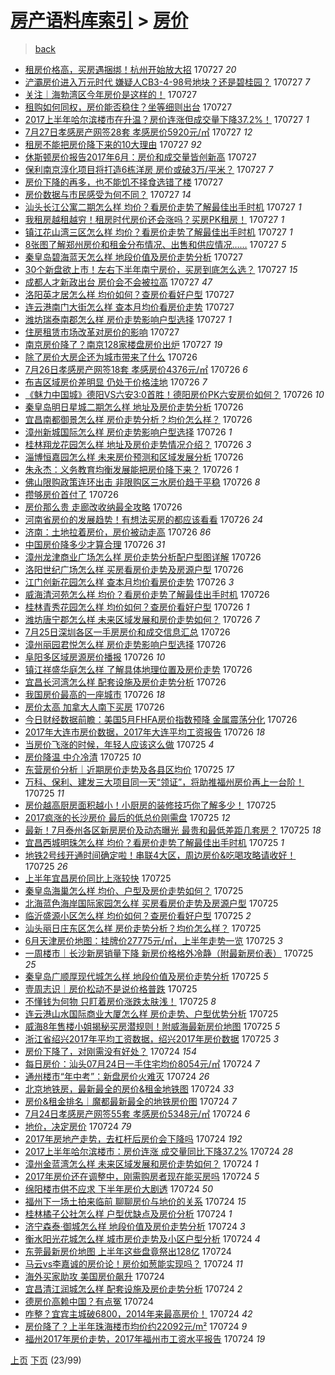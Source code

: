 [房产语料库索引](../../README.md)  > [房价](房价.md)
====
> [back](../README.md)

- [租房价格高，买房遇捆绑！杭州开始放大招](http://jkwz.applinzi.com/ittc/6995065749948072976.html#%E7%A7%9F%E6%88%BF%E4%BB%B7%E6%A0%BC%E9%AB%98%EF%BC%8C%E4%B9%B0%E6%88%BF%E9%81%87%E6%8D%86%E7%BB%91%EF%BC%81%E6%9D%AD%E5%B7%9E%E5%BC%80%E5%A7%8B%E6%94%BE%E5%A4%A7%E6%8B%9B) 170727 *20* 
- [浐灞房价进入万元时代 嫌疑人CB3-4-98号地块？还是碧桂园？](http://jkwz.applinzi.com/ittc/6995063152000369680.html#%E6%B5%90%E7%81%9E%E6%88%BF%E4%BB%B7%E8%BF%9B%E5%85%A5%E4%B8%87%E5%85%83%E6%97%B6%E4%BB%A3+%E5%AB%8C%E7%96%91%E4%BA%BACB3-4-98%E5%8F%B7%E5%9C%B0%E5%9D%97%EF%BC%9F%E8%BF%98%E6%98%AF%E7%A2%A7%E6%A1%82%E5%9B%AD%EF%BC%9F) 170727 *7* 
- [关注｜海勃湾区今年房价是这样的！](http://jkwz.applinzi.com/ittc/6995054507695014928.html#%E5%85%B3%E6%B3%A8%EF%BD%9C%E6%B5%B7%E5%8B%83%E6%B9%BE%E5%8C%BA%E4%BB%8A%E5%B9%B4%E6%88%BF%E4%BB%B7%E6%98%AF%E8%BF%99%E6%A0%B7%E7%9A%84%EF%BC%81) 170727  
- [租购如何同权，房价能否稳住？坐等细则出台](http://jkwz.applinzi.com/ittc/6995051144911782928.html#%E7%A7%9F%E8%B4%AD%E5%A6%82%E4%BD%95%E5%90%8C%E6%9D%83%EF%BC%8C%E6%88%BF%E4%BB%B7%E8%83%BD%E5%90%A6%E7%A8%B3%E4%BD%8F%EF%BC%9F%E5%9D%90%E7%AD%89%E7%BB%86%E5%88%99%E5%87%BA%E5%8F%B0) 170727  
- [2017上半年哈尔滨楼市在升温？房价连涨但成交量下降37.2%！](http://jkwz.applinzi.com/ittc/6995041656787977232.html#2017%E4%B8%8A%E5%8D%8A%E5%B9%B4%E5%93%88%E5%B0%94%E6%BB%A8%E6%A5%BC%E5%B8%82%E5%9C%A8%E5%8D%87%E6%B8%A9%EF%BC%9F%E6%88%BF%E4%BB%B7%E8%BF%9E%E6%B6%A8%E4%BD%86%E6%88%90%E4%BA%A4%E9%87%8F%E4%B8%8B%E9%99%8D37.2%25%EF%BC%81) 170727 *1* 
- [7月27日孝感房产网签28套 孝感房价5920元/㎡](http://jkwz.applinzi.com/ittc/6995039326453629968.html#7%E6%9C%8827%E6%97%A5%E5%AD%9D%E6%84%9F%E6%88%BF%E4%BA%A7%E7%BD%91%E7%AD%BE28%E5%A5%97+%E5%AD%9D%E6%84%9F%E6%88%BF%E4%BB%B75920%E5%85%83%2F%E3%8E%A1) 170727 *12* 
- [租房不能把房价降下来的10大理由](http://jkwz.applinzi.com/ittc/6995038420735624208.html#%E7%A7%9F%E6%88%BF%E4%B8%8D%E8%83%BD%E6%8A%8A%E6%88%BF%E4%BB%B7%E9%99%8D%E4%B8%8B%E6%9D%A5%E7%9A%8410%E5%A4%A7%E7%90%86%E7%94%B1) 170727 *92* 
- [休斯顿房价报告2017年6月：房价和成交量皆创新高](http://jkwz.applinzi.com/ittc/6995023162126107665.html#%E4%BC%91%E6%96%AF%E9%A1%BF%E6%88%BF%E4%BB%B7%E6%8A%A5%E5%91%8A2017%E5%B9%B46%E6%9C%88%EF%BC%9A%E6%88%BF%E4%BB%B7%E5%92%8C%E6%88%90%E4%BA%A4%E9%87%8F%E7%9A%86%E5%88%9B%E6%96%B0%E9%AB%98) 170727  
- [保利南京淳化项目将打造6栋洋房 房价或破3万/平米？](http://jkwz.applinzi.com/ittc/6995013329238885393.html#%E4%BF%9D%E5%88%A9%E5%8D%97%E4%BA%AC%E6%B7%B3%E5%8C%96%E9%A1%B9%E7%9B%AE%E5%B0%86%E6%89%93%E9%80%A06%E6%A0%8B%E6%B4%8B%E6%88%BF+%E6%88%BF%E4%BB%B7%E6%88%96%E7%A0%B43%E4%B8%87%2F%E5%B9%B3%E7%B1%B3%EF%BC%9F) 170727 *7* 
- [房价下降的再多，也不能饥不择食选错了楼](http://jkwz.applinzi.com/ittc/6995007901373301777.html#%E6%88%BF%E4%BB%B7%E4%B8%8B%E9%99%8D%E7%9A%84%E5%86%8D%E5%A4%9A%EF%BC%8C%E4%B9%9F%E4%B8%8D%E8%83%BD%E9%A5%A5%E4%B8%8D%E6%8B%A9%E9%A3%9F%E9%80%89%E9%94%99%E4%BA%86%E6%A5%BC) 170727  
- [房价数据与市民感受为何不同？](http://jkwz.applinzi.com/ittc/6994988950190818320.html#%E6%88%BF%E4%BB%B7%E6%95%B0%E6%8D%AE%E4%B8%8E%E5%B8%82%E6%B0%91%E6%84%9F%E5%8F%97%E4%B8%BA%E4%BD%95%E4%B8%8D%E5%90%8C%EF%BC%9F) 170727 *14* 
- [汕头长江公寓二期怎么样 均价？看房价走势了解最佳出手时机](http://jkwz.applinzi.com/ittc/6994973176155866129.html#%E6%B1%95%E5%A4%B4%E9%95%BF%E6%B1%9F%E5%85%AC%E5%AF%93%E4%BA%8C%E6%9C%9F%E6%80%8E%E4%B9%88%E6%A0%B7+%E5%9D%87%E4%BB%B7%EF%BC%9F%E7%9C%8B%E6%88%BF%E4%BB%B7%E8%B5%B0%E5%8A%BF%E4%BA%86%E8%A7%A3%E6%9C%80%E4%BD%B3%E5%87%BA%E6%89%8B%E6%97%B6%E6%9C%BA) 170727 *1* 
- [我租房越租越穷！租房时代房价还会涨吗？买房PK租房！](http://jkwz.applinzi.com/ittc/6994971647025873936.html#%E6%88%91%E7%A7%9F%E6%88%BF%E8%B6%8A%E7%A7%9F%E8%B6%8A%E7%A9%B7%EF%BC%81%E7%A7%9F%E6%88%BF%E6%97%B6%E4%BB%A3%E6%88%BF%E4%BB%B7%E8%BF%98%E4%BC%9A%E6%B6%A8%E5%90%97%EF%BC%9F%E4%B9%B0%E6%88%BFPK%E7%A7%9F%E6%88%BF%EF%BC%81) 170727 *1* 
- [镇江花山湾三区怎么样 均价？看房价走势了解最佳出手时机](http://jkwz.applinzi.com/ittc/6994965324204868624.html#%E9%95%87%E6%B1%9F%E8%8A%B1%E5%B1%B1%E6%B9%BE%E4%B8%89%E5%8C%BA%E6%80%8E%E4%B9%88%E6%A0%B7+%E5%9D%87%E4%BB%B7%EF%BC%9F%E7%9C%8B%E6%88%BF%E4%BB%B7%E8%B5%B0%E5%8A%BF%E4%BA%86%E8%A7%A3%E6%9C%80%E4%BD%B3%E5%87%BA%E6%89%8B%E6%97%B6%E6%9C%BA) 170727 *1* 
- [8张图了解郑州房价和租金分布情况、出售和供应情况……](http://jkwz.applinzi.com/ittc/6994947429215241232.html#8%E5%BC%A0%E5%9B%BE%E4%BA%86%E8%A7%A3%E9%83%91%E5%B7%9E%E6%88%BF%E4%BB%B7%E5%92%8C%E7%A7%9F%E9%87%91%E5%88%86%E5%B8%83%E6%83%85%E5%86%B5%E3%80%81%E5%87%BA%E5%94%AE%E5%92%8C%E4%BE%9B%E5%BA%94%E6%83%85%E5%86%B5%E2%80%A6%E2%80%A6) 170727 *5* 
- [秦皇岛碧海蓝天怎么样 地段价值及房价走势分析](http://jkwz.applinzi.com/ittc/6994941276175467536.html#%E7%A7%A6%E7%9A%87%E5%B2%9B%E7%A2%A7%E6%B5%B7%E8%93%9D%E5%A4%A9%E6%80%8E%E4%B9%88%E6%A0%B7+%E5%9C%B0%E6%AE%B5%E4%BB%B7%E5%80%BC%E5%8F%8A%E6%88%BF%E4%BB%B7%E8%B5%B0%E5%8A%BF%E5%88%86%E6%9E%90) 170727  
- [30个新盘欲上市！左右下半年南宁房价，买房到底怎么选？](http://jkwz.applinzi.com/ittc/6994932805250057233.html#30%E4%B8%AA%E6%96%B0%E7%9B%98%E6%AC%B2%E4%B8%8A%E5%B8%82%EF%BC%81%E5%B7%A6%E5%8F%B3%E4%B8%8B%E5%8D%8A%E5%B9%B4%E5%8D%97%E5%AE%81%E6%88%BF%E4%BB%B7%EF%BC%8C%E4%B9%B0%E6%88%BF%E5%88%B0%E5%BA%95%E6%80%8E%E4%B9%88%E9%80%89%EF%BC%9F) 170727 *15* 
- [成都人才新政出台 房价会不会被拉高](http://jkwz.applinzi.com/ittc/6994932418560394256.html#%E6%88%90%E9%83%BD%E4%BA%BA%E6%89%8D%E6%96%B0%E6%94%BF%E5%87%BA%E5%8F%B0+%E6%88%BF%E4%BB%B7%E4%BC%9A%E4%B8%8D%E4%BC%9A%E8%A2%AB%E6%8B%89%E9%AB%98) 170727 *47* 
- [洛阳英才居怎么样 均价如何？查房价看好户型](http://jkwz.applinzi.com/ittc/6994927996199502864.html#%E6%B4%9B%E9%98%B3%E8%8B%B1%E6%89%8D%E5%B1%85%E6%80%8E%E4%B9%88%E6%A0%B7+%E5%9D%87%E4%BB%B7%E5%A6%82%E4%BD%95%EF%BC%9F%E6%9F%A5%E6%88%BF%E4%BB%B7%E7%9C%8B%E5%A5%BD%E6%88%B7%E5%9E%8B) 170727  
- [连云港南门大街怎么样 查本月均价看房价走势](http://jkwz.applinzi.com/ittc/6994927998862885904.html#%E8%BF%9E%E4%BA%91%E6%B8%AF%E5%8D%97%E9%97%A8%E5%A4%A7%E8%A1%97%E6%80%8E%E4%B9%88%E6%A0%B7+%E6%9F%A5%E6%9C%AC%E6%9C%88%E5%9D%87%E4%BB%B7%E7%9C%8B%E6%88%BF%E4%BB%B7%E8%B5%B0%E5%8A%BF) 170727  
- [潍坊瑞泰南郡怎么样 房价走势影响户型选择](http://jkwz.applinzi.com/ittc/6994915657475687440.html#%E6%BD%8D%E5%9D%8A%E7%91%9E%E6%B3%B0%E5%8D%97%E9%83%A1%E6%80%8E%E4%B9%88%E6%A0%B7+%E6%88%BF%E4%BB%B7%E8%B5%B0%E5%8A%BF%E5%BD%B1%E5%93%8D%E6%88%B7%E5%9E%8B%E9%80%89%E6%8B%A9) 170727 *1* 
- [住房租赁市场改革对房价的影响](http://jkwz.applinzi.com/ittc/6994906205229941777.html#%E4%BD%8F%E6%88%BF%E7%A7%9F%E8%B5%81%E5%B8%82%E5%9C%BA%E6%94%B9%E9%9D%A9%E5%AF%B9%E6%88%BF%E4%BB%B7%E7%9A%84%E5%BD%B1%E5%93%8D) 170727  
- [南京房价降了？南京128家楼盘房价出炉](http://jkwz.applinzi.com/ittc/6994899667455050769.html#%E5%8D%97%E4%BA%AC%E6%88%BF%E4%BB%B7%E9%99%8D%E4%BA%86%EF%BC%9F%E5%8D%97%E4%BA%AC128%E5%AE%B6%E6%A5%BC%E7%9B%98%E6%88%BF%E4%BB%B7%E5%87%BA%E7%82%89) 170727 *19* 
- [除了房价大房企还为城市带来了什么](http://jkwz.applinzi.com/ittc/6994706956215125008.html#%E9%99%A4%E4%BA%86%E6%88%BF%E4%BB%B7%E5%A4%A7%E6%88%BF%E4%BC%81%E8%BF%98%E4%B8%BA%E5%9F%8E%E5%B8%82%E5%B8%A6%E6%9D%A5%E4%BA%86%E4%BB%80%E4%B9%88) 170726  
- [7月26日孝感房产网签18套 孝感房价4376元/㎡](http://jkwz.applinzi.com/ittc/6994668216729994256.html#7%E6%9C%8826%E6%97%A5%E5%AD%9D%E6%84%9F%E6%88%BF%E4%BA%A7%E7%BD%91%E7%AD%BE18%E5%A5%97+%E5%AD%9D%E6%84%9F%E6%88%BF%E4%BB%B74376%E5%85%83%2F%E3%8E%A1) 170726 *6* 
- [布吉区域房价差明显 仍处于价格洼地](http://jkwz.applinzi.com/ittc/6994664287245960208.html#%E5%B8%83%E5%90%89%E5%8C%BA%E5%9F%9F%E6%88%BF%E4%BB%B7%E5%B7%AE%E6%98%8E%E6%98%BE+%E4%BB%8D%E5%A4%84%E4%BA%8E%E4%BB%B7%E6%A0%BC%E6%B4%BC%E5%9C%B0) 170726 *7* 
- [《魅力中国城》德阳VS六安3:0首胜！德阳房价PK六安房价如何？](http://jkwz.applinzi.com/ittc/6994635758001194000.html#%E3%80%8A%E9%AD%85%E5%8A%9B%E4%B8%AD%E5%9B%BD%E5%9F%8E%E3%80%8B%E5%BE%B7%E9%98%B3VS%E5%85%AD%E5%AE%893%3A0%E9%A6%96%E8%83%9C%EF%BC%81%E5%BE%B7%E9%98%B3%E6%88%BF%E4%BB%B7PK%E5%85%AD%E5%AE%89%E6%88%BF%E4%BB%B7%E5%A6%82%E4%BD%95%EF%BC%9F) 170726 *10* 
- [秦皇岛明日星城二期怎么样 地址及房价走势分析](http://jkwz.applinzi.com/ittc/6994609393898095633.html#%E7%A7%A6%E7%9A%87%E5%B2%9B%E6%98%8E%E6%97%A5%E6%98%9F%E5%9F%8E%E4%BA%8C%E6%9C%9F%E6%80%8E%E4%B9%88%E6%A0%B7+%E5%9C%B0%E5%9D%80%E5%8F%8A%E6%88%BF%E4%BB%B7%E8%B5%B0%E5%8A%BF%E5%88%86%E6%9E%90) 170726  
- [宜昌南都御景怎么样 房价走势分析？均价怎么样？](http://jkwz.applinzi.com/ittc/6994609375417992208.html#%E5%AE%9C%E6%98%8C%E5%8D%97%E9%83%BD%E5%BE%A1%E6%99%AF%E6%80%8E%E4%B9%88%E6%A0%B7+%E6%88%BF%E4%BB%B7%E8%B5%B0%E5%8A%BF%E5%88%86%E6%9E%90%EF%BC%9F%E5%9D%87%E4%BB%B7%E6%80%8E%E4%B9%88%E6%A0%B7%EF%BC%9F) 170726  
- [漳州新城国际怎么样 房价走势影响户型选择](http://jkwz.applinzi.com/ittc/6994601845404992528.html#%E6%BC%B3%E5%B7%9E%E6%96%B0%E5%9F%8E%E5%9B%BD%E9%99%85%E6%80%8E%E4%B9%88%E6%A0%B7+%E6%88%BF%E4%BB%B7%E8%B5%B0%E5%8A%BF%E5%BD%B1%E5%93%8D%E6%88%B7%E5%9E%8B%E9%80%89%E6%8B%A9) 170726 *1* 
- [桂林翔龙花园怎么样 地址及房价走势情况介绍？](http://jkwz.applinzi.com/ittc/6994601845379826704.html#%E6%A1%82%E6%9E%97%E7%BF%94%E9%BE%99%E8%8A%B1%E5%9B%AD%E6%80%8E%E4%B9%88%E6%A0%B7+%E5%9C%B0%E5%9D%80%E5%8F%8A%E6%88%BF%E4%BB%B7%E8%B5%B0%E5%8A%BF%E6%83%85%E5%86%B5%E4%BB%8B%E7%BB%8D%EF%BC%9F) 170726 *3* 
- [淄博恒嘉园怎么样 未来房价预测和区域发展分析](http://jkwz.applinzi.com/ittc/6994589365681259537.html#%E6%B7%84%E5%8D%9A%E6%81%92%E5%98%89%E5%9B%AD%E6%80%8E%E4%B9%88%E6%A0%B7+%E6%9C%AA%E6%9D%A5%E6%88%BF%E4%BB%B7%E9%A2%84%E6%B5%8B%E5%92%8C%E5%8C%BA%E5%9F%9F%E5%8F%91%E5%B1%95%E5%88%86%E6%9E%90) 170726  
- [朱永杰：义务教育均衡发展能把房价降下来？](http://jkwz.applinzi.com/ittc/6994582733534528529.html#%E6%9C%B1%E6%B0%B8%E6%9D%B0%EF%BC%9A%E4%B9%89%E5%8A%A1%E6%95%99%E8%82%B2%E5%9D%87%E8%A1%A1%E5%8F%91%E5%B1%95%E8%83%BD%E6%8A%8A%E6%88%BF%E4%BB%B7%E9%99%8D%E4%B8%8B%E6%9D%A5%EF%BC%9F) 170726 *1* 
- [佛山限购政策连环出击 非限购区三水房价趋于平稳](http://jkwz.applinzi.com/ittc/6994576009838724112.html#%E4%BD%9B%E5%B1%B1%E9%99%90%E8%B4%AD%E6%94%BF%E7%AD%96%E8%BF%9E%E7%8E%AF%E5%87%BA%E5%87%BB+%E9%9D%9E%E9%99%90%E8%B4%AD%E5%8C%BA%E4%B8%89%E6%B0%B4%E6%88%BF%E4%BB%B7%E8%B6%8B%E4%BA%8E%E5%B9%B3%E7%A8%B3) 170726 *8* 
- [攒够房价首付了](http://jkwz.applinzi.com/ittc/6994570600176419857.html#%E6%94%92%E5%A4%9F%E6%88%BF%E4%BB%B7%E9%A6%96%E4%BB%98%E4%BA%86) 170726  
- [房价那么贵 走廊改收纳最全攻略](http://jkwz.applinzi.com/ittc/6994274135323444240.html#%E6%88%BF%E4%BB%B7%E9%82%A3%E4%B9%88%E8%B4%B5+%E8%B5%B0%E5%BB%8A%E6%94%B9%E6%94%B6%E7%BA%B3%E6%9C%80%E5%85%A8%E6%94%BB%E7%95%A5) 170726  
- [河南省房价的发展趋势！有想法买房的都应该看看](http://jkwz.applinzi.com/ittc/6994569409912636433.html#%E6%B2%B3%E5%8D%97%E7%9C%81%E6%88%BF%E4%BB%B7%E7%9A%84%E5%8F%91%E5%B1%95%E8%B6%8B%E5%8A%BF%EF%BC%81%E6%9C%89%E6%83%B3%E6%B3%95%E4%B9%B0%E6%88%BF%E7%9A%84%E9%83%BD%E5%BA%94%E8%AF%A5%E7%9C%8B%E7%9C%8B) 170726 *24* 
- [济南：土地拉着房价，房价被动走高](http://jkwz.applinzi.com/ittc/6994564492091196433.html#%E6%B5%8E%E5%8D%97%EF%BC%9A%E5%9C%9F%E5%9C%B0%E6%8B%89%E7%9D%80%E6%88%BF%E4%BB%B7%EF%BC%8C%E6%88%BF%E4%BB%B7%E8%A2%AB%E5%8A%A8%E8%B5%B0%E9%AB%98) 170726 *86* 
- [中国房价降多少才算合理](http://jkwz.applinzi.com/ittc/6994544227516941328.html#%E4%B8%AD%E5%9B%BD%E6%88%BF%E4%BB%B7%E9%99%8D%E5%A4%9A%E5%B0%91%E6%89%8D%E7%AE%97%E5%90%88%E7%90%86) 170726 *31* 
- [漳州龙津商业广场怎么样 房价走势分析配户型图详解](http://jkwz.applinzi.com/ittc/6994560255772853264.html#%E6%BC%B3%E5%B7%9E%E9%BE%99%E6%B4%A5%E5%95%86%E4%B8%9A%E5%B9%BF%E5%9C%BA%E6%80%8E%E4%B9%88%E6%A0%B7+%E6%88%BF%E4%BB%B7%E8%B5%B0%E5%8A%BF%E5%88%86%E6%9E%90%E9%85%8D%E6%88%B7%E5%9E%8B%E5%9B%BE%E8%AF%A6%E8%A7%A3) 170726  
- [洛阳世纪广场怎么样 买房看房价走势及房源户型](http://jkwz.applinzi.com/ittc/6994559235277718545.html#%E6%B4%9B%E9%98%B3%E4%B8%96%E7%BA%AA%E5%B9%BF%E5%9C%BA%E6%80%8E%E4%B9%88%E6%A0%B7+%E4%B9%B0%E6%88%BF%E7%9C%8B%E6%88%BF%E4%BB%B7%E8%B5%B0%E5%8A%BF%E5%8F%8A%E6%88%BF%E6%BA%90%E6%88%B7%E5%9E%8B) 170726  
- [江门创新花园怎么样 查本月均价看房价走势](http://jkwz.applinzi.com/ittc/6994559216369796112.html#%E6%B1%9F%E9%97%A8%E5%88%9B%E6%96%B0%E8%8A%B1%E5%9B%AD%E6%80%8E%E4%B9%88%E6%A0%B7+%E6%9F%A5%E6%9C%AC%E6%9C%88%E5%9D%87%E4%BB%B7%E7%9C%8B%E6%88%BF%E4%BB%B7%E8%B5%B0%E5%8A%BF) 170726 *3* 
- [威海清河苑怎么样 均价？看房价走势了解最佳出手时机](http://jkwz.applinzi.com/ittc/6994553437487105041.html#%E5%A8%81%E6%B5%B7%E6%B8%85%E6%B2%B3%E8%8B%91%E6%80%8E%E4%B9%88%E6%A0%B7+%E5%9D%87%E4%BB%B7%EF%BC%9F%E7%9C%8B%E6%88%BF%E4%BB%B7%E8%B5%B0%E5%8A%BF%E4%BA%86%E8%A7%A3%E6%9C%80%E4%BD%B3%E5%87%BA%E6%89%8B%E6%97%B6%E6%9C%BA) 170726  
- [桂林青秀花园怎么样 均价如何？查房价看好户型](http://jkwz.applinzi.com/ittc/6994553425491395601.html#%E6%A1%82%E6%9E%97%E9%9D%92%E7%A7%80%E8%8A%B1%E5%9B%AD%E6%80%8E%E4%B9%88%E6%A0%B7+%E5%9D%87%E4%BB%B7%E5%A6%82%E4%BD%95%EF%BC%9F%E6%9F%A5%E6%88%BF%E4%BB%B7%E7%9C%8B%E5%A5%BD%E6%88%B7%E5%9E%8B) 170726 *1* 
- [潍坊唐宁郡怎么样 未来区域发展和房价走势如何？](http://jkwz.applinzi.com/ittc/6994551919430075408.html#%E6%BD%8D%E5%9D%8A%E5%94%90%E5%AE%81%E9%83%A1%E6%80%8E%E4%B9%88%E6%A0%B7+%E6%9C%AA%E6%9D%A5%E5%8C%BA%E5%9F%9F%E5%8F%91%E5%B1%95%E5%92%8C%E6%88%BF%E4%BB%B7%E8%B5%B0%E5%8A%BF%E5%A6%82%E4%BD%95%EF%BC%9F) 170726 *7* 
- [7月25日深圳各区一手房房价和成交信息汇总](http://jkwz.applinzi.com/ittc/6994550397178741777.html#7%E6%9C%8825%E6%97%A5%E6%B7%B1%E5%9C%B3%E5%90%84%E5%8C%BA%E4%B8%80%E6%89%8B%E6%88%BF%E6%88%BF%E4%BB%B7%E5%92%8C%E6%88%90%E4%BA%A4%E4%BF%A1%E6%81%AF%E6%B1%87%E6%80%BB) 170726  
- [漳州丽园君悦怎么样 房价走势影响户型选择](http://jkwz.applinzi.com/ittc/6994550385245946896.html#%E6%BC%B3%E5%B7%9E%E4%B8%BD%E5%9B%AD%E5%90%9B%E6%82%A6%E6%80%8E%E4%B9%88%E6%A0%B7+%E6%88%BF%E4%BB%B7%E8%B5%B0%E5%8A%BF%E5%BD%B1%E5%93%8D%E6%88%B7%E5%9E%8B%E9%80%89%E6%8B%A9) 170726  
- [阜阳多区域房源房价播报](http://jkwz.applinzi.com/ittc/6994550330136986640.html#%E9%98%9C%E9%98%B3%E5%A4%9A%E5%8C%BA%E5%9F%9F%E6%88%BF%E6%BA%90%E6%88%BF%E4%BB%B7%E6%92%AD%E6%8A%A5) 170726 *10* 
- [镇江祥盛华庭怎么样 了解具体地理位置及房价走势](http://jkwz.applinzi.com/ittc/6994547529004614672.html#%E9%95%87%E6%B1%9F%E7%A5%A5%E7%9B%9B%E5%8D%8E%E5%BA%AD%E6%80%8E%E4%B9%88%E6%A0%B7+%E4%BA%86%E8%A7%A3%E5%85%B7%E4%BD%93%E5%9C%B0%E7%90%86%E4%BD%8D%E7%BD%AE%E5%8F%8A%E6%88%BF%E4%BB%B7%E8%B5%B0%E5%8A%BF) 170726  
- [宜昌长河湾怎么样 配套设施及房价走势分析](http://jkwz.applinzi.com/ittc/6994534643893011472.html#%E5%AE%9C%E6%98%8C%E9%95%BF%E6%B2%B3%E6%B9%BE%E6%80%8E%E4%B9%88%E6%A0%B7+%E9%85%8D%E5%A5%97%E8%AE%BE%E6%96%BD%E5%8F%8A%E6%88%BF%E4%BB%B7%E8%B5%B0%E5%8A%BF%E5%88%86%E6%9E%90) 170726  
- [我国房价最高的一座城市](http://jkwz.applinzi.com/ittc/6994527328770982929.html#%E6%88%91%E5%9B%BD%E6%88%BF%E4%BB%B7%E6%9C%80%E9%AB%98%E7%9A%84%E4%B8%80%E5%BA%A7%E5%9F%8E%E5%B8%82) 170726 *18* 
- [房价太高 加拿大人南下买房](http://jkwz.applinzi.com/ittc/6994429691292025616.html#%E6%88%BF%E4%BB%B7%E5%A4%AA%E9%AB%98+%E5%8A%A0%E6%8B%BF%E5%A4%A7%E4%BA%BA%E5%8D%97%E4%B8%8B%E4%B9%B0%E6%88%BF) 170726  
- [今日财经数据前瞻：美国5月FHFA房价指数预降 金属震荡分化](http://jkwz.applinzi.com/ittc/6994423642958856977.html#%E4%BB%8A%E6%97%A5%E8%B4%A2%E7%BB%8F%E6%95%B0%E6%8D%AE%E5%89%8D%E7%9E%BB%EF%BC%9A%E7%BE%8E%E5%9B%BD5%E6%9C%88FHFA%E6%88%BF%E4%BB%B7%E6%8C%87%E6%95%B0%E9%A2%84%E9%99%8D+%E9%87%91%E5%B1%9E%E9%9C%87%E8%8D%A1%E5%88%86%E5%8C%96) 170726  
- [2017年大连市房价数据，2017年大连平均工资报告](http://jkwz.applinzi.com/ittc/6994285224434074640.html#2017%E5%B9%B4%E5%A4%A7%E8%BF%9E%E5%B8%82%E6%88%BF%E4%BB%B7%E6%95%B0%E6%8D%AE%EF%BC%8C2017%E5%B9%B4%E5%A4%A7%E8%BF%9E%E5%B9%B3%E5%9D%87%E5%B7%A5%E8%B5%84%E6%8A%A5%E5%91%8A) 170726 *18* 
- [当房价飞涨的时候，年轻人应该这么做](http://jkwz.applinzi.com/ittc/6994350951291683856.html#%E5%BD%93%E6%88%BF%E4%BB%B7%E9%A3%9E%E6%B6%A8%E7%9A%84%E6%97%B6%E5%80%99%EF%BC%8C%E5%B9%B4%E8%BD%BB%E4%BA%BA%E5%BA%94%E8%AF%A5%E8%BF%99%E4%B9%88%E5%81%9A) 170725 *4* 
- [房价降温 中介冷清](http://jkwz.applinzi.com/ittc/6994350887051723792.html#%E6%88%BF%E4%BB%B7%E9%99%8D%E6%B8%A9+%E4%B8%AD%E4%BB%8B%E5%86%B7%E6%B8%85) 170725 *10* 
- [东营房价分析｜近期房价走势及各县区均价](http://jkwz.applinzi.com/ittc/6994309725809017872.html#%E4%B8%9C%E8%90%A5%E6%88%BF%E4%BB%B7%E5%88%86%E6%9E%90%EF%BD%9C%E8%BF%91%E6%9C%9F%E6%88%BF%E4%BB%B7%E8%B5%B0%E5%8A%BF%E5%8F%8A%E5%90%84%E5%8E%BF%E5%8C%BA%E5%9D%87%E4%BB%B7) 170725 *17* 
- [万科、保利、建发三大项目同一天“领证”，将助推福州房价再上一台阶！](http://jkwz.applinzi.com/ittc/6994292845438305296.html#%E4%B8%87%E7%A7%91%E3%80%81%E4%BF%9D%E5%88%A9%E3%80%81%E5%BB%BA%E5%8F%91%E4%B8%89%E5%A4%A7%E9%A1%B9%E7%9B%AE%E5%90%8C%E4%B8%80%E5%A4%A9%E2%80%9C%E9%A2%86%E8%AF%81%E2%80%9D%EF%BC%8C%E5%B0%86%E5%8A%A9%E6%8E%A8%E7%A6%8F%E5%B7%9E%E6%88%BF%E4%BB%B7%E5%86%8D%E4%B8%8A%E4%B8%80%E5%8F%B0%E9%98%B6%EF%BC%81) 170725 *11* 
- [房价越高厨房面积越小！小厨房的装修技巧你了解多少！](http://jkwz.applinzi.com/ittc/6994286365247013904.html#%E6%88%BF%E4%BB%B7%E8%B6%8A%E9%AB%98%E5%8E%A8%E6%88%BF%E9%9D%A2%E7%A7%AF%E8%B6%8A%E5%B0%8F%EF%BC%81%E5%B0%8F%E5%8E%A8%E6%88%BF%E7%9A%84%E8%A3%85%E4%BF%AE%E6%8A%80%E5%B7%A7%E4%BD%A0%E4%BA%86%E8%A7%A3%E5%A4%9A%E5%B0%91%EF%BC%81) 170725  
- [2017疯涨的长沙房价 最后的低总价刚需盘](http://jkwz.applinzi.com/ittc/6994278044058256400.html#2017%E7%96%AF%E6%B6%A8%E7%9A%84%E9%95%BF%E6%B2%99%E6%88%BF%E4%BB%B7+%E6%9C%80%E5%90%8E%E7%9A%84%E4%BD%8E%E6%80%BB%E4%BB%B7%E5%88%9A%E9%9C%80%E7%9B%98) 170725 *12* 
- [最新！7月泰州各区新房房价及动态曝光 最贵和最低差距几套房？](http://jkwz.applinzi.com/ittc/6994257542409356305.html#%E6%9C%80%E6%96%B0%EF%BC%817%E6%9C%88%E6%B3%B0%E5%B7%9E%E5%90%84%E5%8C%BA%E6%96%B0%E6%88%BF%E6%88%BF%E4%BB%B7%E5%8F%8A%E5%8A%A8%E6%80%81%E6%9B%9D%E5%85%89+%E6%9C%80%E8%B4%B5%E5%92%8C%E6%9C%80%E4%BD%8E%E5%B7%AE%E8%B7%9D%E5%87%A0%E5%A5%97%E6%88%BF%EF%BC%9F) 170725 *18* 
- [宜昌西城明珠怎么样 均价？看房价走势了解最佳出手时机](http://jkwz.applinzi.com/ittc/6994244272583607312.html#%E5%AE%9C%E6%98%8C%E8%A5%BF%E5%9F%8E%E6%98%8E%E7%8F%A0%E6%80%8E%E4%B9%88%E6%A0%B7+%E5%9D%87%E4%BB%B7%EF%BC%9F%E7%9C%8B%E6%88%BF%E4%BB%B7%E8%B5%B0%E5%8A%BF%E4%BA%86%E8%A7%A3%E6%9C%80%E4%BD%B3%E5%87%BA%E6%89%8B%E6%97%B6%E6%9C%BA) 170725 *1* 
- [地铁2号线开通时间确定啦！串联4大区，周边房价&amp;吃喝攻略请收好！](http://jkwz.applinzi.com/ittc/6994237754148652048.html#%E5%9C%B0%E9%93%812%E5%8F%B7%E7%BA%BF%E5%BC%80%E9%80%9A%E6%97%B6%E9%97%B4%E7%A1%AE%E5%AE%9A%E5%95%A6%EF%BC%81%E4%B8%B2%E8%81%944%E5%A4%A7%E5%8C%BA%EF%BC%8C%E5%91%A8%E8%BE%B9%E6%88%BF%E4%BB%B7%26amp%3B%E5%90%83%E5%96%9D%E6%94%BB%E7%95%A5%E8%AF%B7%E6%94%B6%E5%A5%BD%EF%BC%81) 170725 *26* 
- [上半年宜昌房价同比上涨较快](http://jkwz.applinzi.com/ittc/6994225043230688273.html#%E4%B8%8A%E5%8D%8A%E5%B9%B4%E5%AE%9C%E6%98%8C%E6%88%BF%E4%BB%B7%E5%90%8C%E6%AF%94%E4%B8%8A%E6%B6%A8%E8%BE%83%E5%BF%AB) 170725  
- [秦皇岛海巢怎么样 均价、户型及房价走势如何？](http://jkwz.applinzi.com/ittc/6994220229889360913.html#%E7%A7%A6%E7%9A%87%E5%B2%9B%E6%B5%B7%E5%B7%A2%E6%80%8E%E4%B9%88%E6%A0%B7+%E5%9D%87%E4%BB%B7%E3%80%81%E6%88%B7%E5%9E%8B%E5%8F%8A%E6%88%BF%E4%BB%B7%E8%B5%B0%E5%8A%BF%E5%A6%82%E4%BD%95%EF%BC%9F) 170725  
- [北海蓝色海岸国际家园怎么样 买房看房价走势及房源户型](http://jkwz.applinzi.com/ittc/6994217917150135313.html#%E5%8C%97%E6%B5%B7%E8%93%9D%E8%89%B2%E6%B5%B7%E5%B2%B8%E5%9B%BD%E9%99%85%E5%AE%B6%E5%9B%AD%E6%80%8E%E4%B9%88%E6%A0%B7+%E4%B9%B0%E6%88%BF%E7%9C%8B%E6%88%BF%E4%BB%B7%E8%B5%B0%E5%8A%BF%E5%8F%8A%E6%88%BF%E6%BA%90%E6%88%B7%E5%9E%8B) 170725  
- [临沂盛源小区怎么样 均价如何？查房价看好户型](http://jkwz.applinzi.com/ittc/6994210842332365840.html#%E4%B8%B4%E6%B2%82%E7%9B%9B%E6%BA%90%E5%B0%8F%E5%8C%BA%E6%80%8E%E4%B9%88%E6%A0%B7+%E5%9D%87%E4%BB%B7%E5%A6%82%E4%BD%95%EF%BC%9F%E6%9F%A5%E6%88%BF%E4%BB%B7%E7%9C%8B%E5%A5%BD%E6%88%B7%E5%9E%8B) 170725 *2* 
- [汕头丽日庄东区怎么样 房价走势分析？均价怎么样？](http://jkwz.applinzi.com/ittc/6994192035601712144.html#%E6%B1%95%E5%A4%B4%E4%B8%BD%E6%97%A5%E5%BA%84%E4%B8%9C%E5%8C%BA%E6%80%8E%E4%B9%88%E6%A0%B7+%E6%88%BF%E4%BB%B7%E8%B5%B0%E5%8A%BF%E5%88%86%E6%9E%90%EF%BC%9F%E5%9D%87%E4%BB%B7%E6%80%8E%E4%B9%88%E6%A0%B7%EF%BC%9F) 170725  
- [6月天津房价地图：挂牌价27775元/㎡，上半年走势一览](http://jkwz.applinzi.com/ittc/6994191805347005456.html#6%E6%9C%88%E5%A4%A9%E6%B4%A5%E6%88%BF%E4%BB%B7%E5%9C%B0%E5%9B%BE%EF%BC%9A%E6%8C%82%E7%89%8C%E4%BB%B727775%E5%85%83%2F%E3%8E%A1%EF%BC%8C%E4%B8%8A%E5%8D%8A%E5%B9%B4%E8%B5%B0%E5%8A%BF%E4%B8%80%E8%A7%88) 170725 *3* 
- [一周楼市｜长沙新房销量下降 新房价格格外冷静（附最新房价表）](http://jkwz.applinzi.com/ittc/6994191149731152913.html#%E4%B8%80%E5%91%A8%E6%A5%BC%E5%B8%82%EF%BD%9C%E9%95%BF%E6%B2%99%E6%96%B0%E6%88%BF%E9%94%80%E9%87%8F%E4%B8%8B%E9%99%8D+%E6%96%B0%E6%88%BF%E4%BB%B7%E6%A0%BC%E6%A0%BC%E5%A4%96%E5%86%B7%E9%9D%99%EF%BC%88%E9%99%84%E6%9C%80%E6%96%B0%E6%88%BF%E4%BB%B7%E8%A1%A8%EF%BC%89) 170725 *25* 
- [秦皇岛广顺厚现代城怎么样 地段价值及房价走势分析](http://jkwz.applinzi.com/ittc/6994181592703304721.html#%E7%A7%A6%E7%9A%87%E5%B2%9B%E5%B9%BF%E9%A1%BA%E5%8E%9A%E7%8E%B0%E4%BB%A3%E5%9F%8E%E6%80%8E%E4%B9%88%E6%A0%B7+%E5%9C%B0%E6%AE%B5%E4%BB%B7%E5%80%BC%E5%8F%8A%E6%88%BF%E4%BB%B7%E8%B5%B0%E5%8A%BF%E5%88%86%E6%9E%90) 170725 *5* 
- [壹周志识｜房价松动不是说价格普跌](http://jkwz.applinzi.com/ittc/6994179232102876177.html#%E5%A3%B9%E5%91%A8%E5%BF%97%E8%AF%86%EF%BD%9C%E6%88%BF%E4%BB%B7%E6%9D%BE%E5%8A%A8%E4%B8%8D%E6%98%AF%E8%AF%B4%E4%BB%B7%E6%A0%BC%E6%99%AE%E8%B7%8C) 170725  
- [不懂钱为何物 只盯着房价涨跌太肤浅！](http://jkwz.applinzi.com/ittc/6994178774772745232.html#%E4%B8%8D%E6%87%82%E9%92%B1%E4%B8%BA%E4%BD%95%E7%89%A9+%E5%8F%AA%E7%9B%AF%E7%9D%80%E6%88%BF%E4%BB%B7%E6%B6%A8%E8%B7%8C%E5%A4%AA%E8%82%A4%E6%B5%85%EF%BC%81) 170725 *8* 
- [连云港山水国际商业大厦怎么样 房价走势、户型优势分析](http://jkwz.applinzi.com/ittc/6994177752650220560.html#%E8%BF%9E%E4%BA%91%E6%B8%AF%E5%B1%B1%E6%B0%B4%E5%9B%BD%E9%99%85%E5%95%86%E4%B8%9A%E5%A4%A7%E5%8E%A6%E6%80%8E%E4%B9%88%E6%A0%B7+%E6%88%BF%E4%BB%B7%E8%B5%B0%E5%8A%BF%E3%80%81%E6%88%B7%E5%9E%8B%E4%BC%98%E5%8A%BF%E5%88%86%E6%9E%90) 170725  
- [威海8年售楼小姐揭秘买房潜规则！附威海最新房价地图](http://jkwz.applinzi.com/ittc/6994161864098186256.html#%E5%A8%81%E6%B5%B78%E5%B9%B4%E5%94%AE%E6%A5%BC%E5%B0%8F%E5%A7%90%E6%8F%AD%E7%A7%98%E4%B9%B0%E6%88%BF%E6%BD%9C%E8%A7%84%E5%88%99%EF%BC%81%E9%99%84%E5%A8%81%E6%B5%B7%E6%9C%80%E6%96%B0%E6%88%BF%E4%BB%B7%E5%9C%B0%E5%9B%BE) 170725 *5* 
- [浙江省绍兴2017年平均工资数据，绍兴2017年房价数据](http://jkwz.applinzi.com/ittc/6993908370783077393.html#%E6%B5%99%E6%B1%9F%E7%9C%81%E7%BB%8D%E5%85%B42017%E5%B9%B4%E5%B9%B3%E5%9D%87%E5%B7%A5%E8%B5%84%E6%95%B0%E6%8D%AE%EF%BC%8C%E7%BB%8D%E5%85%B42017%E5%B9%B4%E6%88%BF%E4%BB%B7%E6%95%B0%E6%8D%AE) 170725 *3* 
- [房价下降了，对刚需没有好处？](http://jkwz.applinzi.com/ittc/6994009691896939537.html#%E6%88%BF%E4%BB%B7%E4%B8%8B%E9%99%8D%E4%BA%86%EF%BC%8C%E5%AF%B9%E5%88%9A%E9%9C%80%E6%B2%A1%E6%9C%89%E5%A5%BD%E5%A4%84%EF%BC%9F) 170724 *154* 
- [每日房价：汕头07月24日一手住宅均价8054元/㎡](http://jkwz.applinzi.com/ittc/6994004844921488400.html#%E6%AF%8F%E6%97%A5%E6%88%BF%E4%BB%B7%EF%BC%9A%E6%B1%95%E5%A4%B407%E6%9C%8824%E6%97%A5%E4%B8%80%E6%89%8B%E4%BD%8F%E5%AE%85%E5%9D%87%E4%BB%B78054%E5%85%83%2F%E3%8E%A1) 170724 *7* 
- [通州楼市“年中考”：新盘房价火难灭](http://jkwz.applinzi.com/ittc/6993950697262154768.html#%E9%80%9A%E5%B7%9E%E6%A5%BC%E5%B8%82%E2%80%9C%E5%B9%B4%E4%B8%AD%E8%80%83%E2%80%9D%EF%BC%9A%E6%96%B0%E7%9B%98%E6%88%BF%E4%BB%B7%E7%81%AB%E9%9A%BE%E7%81%AD) 170724 *26* 
- [北京地铁房，最新最全的房价&amp;租金地铁图](http://jkwz.applinzi.com/ittc/6993931056347350033.html#%E5%8C%97%E4%BA%AC%E5%9C%B0%E9%93%81%E6%88%BF%EF%BC%8C%E6%9C%80%E6%96%B0%E6%9C%80%E5%85%A8%E7%9A%84%E6%88%BF%E4%BB%B7%26amp%3B%E7%A7%9F%E9%87%91%E5%9C%B0%E9%93%81%E5%9B%BE) 170724 *33* 
- [房价&amp;租金排名｜魔都最新最全的地铁房价图](http://jkwz.applinzi.com/ittc/6993927637041677328.html#%E6%88%BF%E4%BB%B7%26amp%3B%E7%A7%9F%E9%87%91%E6%8E%92%E5%90%8D%EF%BD%9C%E9%AD%94%E9%83%BD%E6%9C%80%E6%96%B0%E6%9C%80%E5%85%A8%E7%9A%84%E5%9C%B0%E9%93%81%E6%88%BF%E4%BB%B7%E5%9B%BE) 170724 *7* 
- [7月24日孝感房产网签55套 孝感房价5348元/㎡](http://jkwz.applinzi.com/ittc/6993925515319444496.html#7%E6%9C%8824%E6%97%A5%E5%AD%9D%E6%84%9F%E6%88%BF%E4%BA%A7%E7%BD%91%E7%AD%BE55%E5%A5%97+%E5%AD%9D%E6%84%9F%E6%88%BF%E4%BB%B75348%E5%85%83%2F%E3%8E%A1) 170724 *6* 
- [地价，决定房价](http://jkwz.applinzi.com/ittc/6993915542262776848.html#%E5%9C%B0%E4%BB%B7%EF%BC%8C%E5%86%B3%E5%AE%9A%E6%88%BF%E4%BB%B7) 170724 *79* 
- [2017年房地产走势，去杠杆后房价会下降吗](http://jkwz.applinzi.com/ittc/6993913881205146640.html#2017%E5%B9%B4%E6%88%BF%E5%9C%B0%E4%BA%A7%E8%B5%B0%E5%8A%BF%EF%BC%8C%E5%8E%BB%E6%9D%A0%E6%9D%86%E5%90%8E%E6%88%BF%E4%BB%B7%E4%BC%9A%E4%B8%8B%E9%99%8D%E5%90%97) 170724 *192* 
- [2017上半年哈尔滨楼市：房价连涨 成交量同比下降37.2%](http://jkwz.applinzi.com/ittc/6993889409920140304.html#2017%E4%B8%8A%E5%8D%8A%E5%B9%B4%E5%93%88%E5%B0%94%E6%BB%A8%E6%A5%BC%E5%B8%82%EF%BC%9A%E6%88%BF%E4%BB%B7%E8%BF%9E%E6%B6%A8+%E6%88%90%E4%BA%A4%E9%87%8F%E5%90%8C%E6%AF%94%E4%B8%8B%E9%99%8D37.2%25) 170724 *28* 
- [漳州金蓝湾怎么样 未来区域发展和房价走势如何？](http://jkwz.applinzi.com/ittc/6993881663430722576.html#%E6%BC%B3%E5%B7%9E%E9%87%91%E8%93%9D%E6%B9%BE%E6%80%8E%E4%B9%88%E6%A0%B7+%E6%9C%AA%E6%9D%A5%E5%8C%BA%E5%9F%9F%E5%8F%91%E5%B1%95%E5%92%8C%E6%88%BF%E4%BB%B7%E8%B5%B0%E5%8A%BF%E5%A6%82%E4%BD%95%EF%BC%9F) 170724 *1* 
- [2017年房价还在调整中，刚需购房者现在能买房吗](http://jkwz.applinzi.com/ittc/6993880581388370961.html#2017%E5%B9%B4%E6%88%BF%E4%BB%B7%E8%BF%98%E5%9C%A8%E8%B0%83%E6%95%B4%E4%B8%AD%EF%BC%8C%E5%88%9A%E9%9C%80%E8%B4%AD%E6%88%BF%E8%80%85%E7%8E%B0%E5%9C%A8%E8%83%BD%E4%B9%B0%E6%88%BF%E5%90%97) 170724 *5* 
- [绵阳楼市供不应求 下半年房价大剧透](http://jkwz.applinzi.com/ittc/6993880430724776976.html#%E7%BB%B5%E9%98%B3%E6%A5%BC%E5%B8%82%E4%BE%9B%E4%B8%8D%E5%BA%94%E6%B1%82+%E4%B8%8B%E5%8D%8A%E5%B9%B4%E6%88%BF%E4%BB%B7%E5%A4%A7%E5%89%A7%E9%80%8F) 170724 *50* 
- [福州下一场土拍来临前 聊聊房价与地价的关系](http://jkwz.applinzi.com/ittc/6993879929253790736.html#%E7%A6%8F%E5%B7%9E%E4%B8%8B%E4%B8%80%E5%9C%BA%E5%9C%9F%E6%8B%8D%E6%9D%A5%E4%B8%B4%E5%89%8D+%E8%81%8A%E8%81%8A%E6%88%BF%E4%BB%B7%E4%B8%8E%E5%9C%B0%E4%BB%B7%E7%9A%84%E5%85%B3%E7%B3%BB) 170724 *15* 
- [桂林橘子公社怎么样 户型优缺点及房价分析](http://jkwz.applinzi.com/ittc/6993872492249482256.html#%E6%A1%82%E6%9E%97%E6%A9%98%E5%AD%90%E5%85%AC%E7%A4%BE%E6%80%8E%E4%B9%88%E6%A0%B7+%E6%88%B7%E5%9E%8B%E4%BC%98%E7%BC%BA%E7%82%B9%E5%8F%8A%E6%88%BF%E4%BB%B7%E5%88%86%E6%9E%90) 170724 *1* 
- [济宁森泰·御城怎么样 地段价值及房价走势分析](http://jkwz.applinzi.com/ittc/6993871573730460689.html#%E6%B5%8E%E5%AE%81%E6%A3%AE%E6%B3%B0%C2%B7%E5%BE%A1%E5%9F%8E%E6%80%8E%E4%B9%88%E6%A0%B7+%E5%9C%B0%E6%AE%B5%E4%BB%B7%E5%80%BC%E5%8F%8A%E6%88%BF%E4%BB%B7%E8%B5%B0%E5%8A%BF%E5%88%86%E6%9E%90) 170724 *3* 
- [衡水阳光花城怎么样 城市房价走势及小区户型分析](http://jkwz.applinzi.com/ittc/6993854046577099793.html#%E8%A1%A1%E6%B0%B4%E9%98%B3%E5%85%89%E8%8A%B1%E5%9F%8E%E6%80%8E%E4%B9%88%E6%A0%B7+%E5%9F%8E%E5%B8%82%E6%88%BF%E4%BB%B7%E8%B5%B0%E5%8A%BF%E5%8F%8A%E5%B0%8F%E5%8C%BA%E6%88%B7%E5%9E%8B%E5%88%86%E6%9E%90) 170724 *4* 
- [东莞最新房价地图 上半年这些盘竟祭出128亿](http://jkwz.applinzi.com/ittc/6993846501531714576.html#%E4%B8%9C%E8%8E%9E%E6%9C%80%E6%96%B0%E6%88%BF%E4%BB%B7%E5%9C%B0%E5%9B%BE+%E4%B8%8A%E5%8D%8A%E5%B9%B4%E8%BF%99%E4%BA%9B%E7%9B%98%E7%AB%9F%E7%A5%AD%E5%87%BA128%E4%BA%BF) 170724  
- [马云vs李嘉诚的房价论！房价如葱能实现吗？](http://jkwz.applinzi.com/ittc/6993820835746677776.html#%E9%A9%AC%E4%BA%91vs%E6%9D%8E%E5%98%89%E8%AF%9A%E7%9A%84%E6%88%BF%E4%BB%B7%E8%AE%BA%EF%BC%81%E6%88%BF%E4%BB%B7%E5%A6%82%E8%91%B1%E8%83%BD%E5%AE%9E%E7%8E%B0%E5%90%97%EF%BC%9F) 170724 *11* 
- [海外买家助攻 美国房价飙升](http://jkwz.applinzi.com/ittc/6993807216183084048.html#%E6%B5%B7%E5%A4%96%E4%B9%B0%E5%AE%B6%E5%8A%A9%E6%94%BB+%E7%BE%8E%E5%9B%BD%E6%88%BF%E4%BB%B7%E9%A3%99%E5%8D%87) 170724  
- [宜昌清江润城怎么样 配套设施及房价走势分析](http://jkwz.applinzi.com/ittc/6993801338604225552.html#%E5%AE%9C%E6%98%8C%E6%B8%85%E6%B1%9F%E6%B6%A6%E5%9F%8E%E6%80%8E%E4%B9%88%E6%A0%B7+%E9%85%8D%E5%A5%97%E8%AE%BE%E6%96%BD%E5%8F%8A%E6%88%BF%E4%BB%B7%E8%B5%B0%E5%8A%BF%E5%88%86%E6%9E%90) 170724 *2* 
- [德房价高赖中国？有点冤](http://jkwz.applinzi.com/ittc/6993800944587113488.html#%E5%BE%B7%E6%88%BF%E4%BB%B7%E9%AB%98%E8%B5%96%E4%B8%AD%E5%9B%BD%EF%BC%9F%E6%9C%89%E7%82%B9%E5%86%A4) 170724  
- [咋整？宜宾主城破6800，2014年来最高房价！](http://jkwz.applinzi.com/ittc/6993801132282217488.html#%E5%92%8B%E6%95%B4%EF%BC%9F%E5%AE%9C%E5%AE%BE%E4%B8%BB%E5%9F%8E%E7%A0%B46800%EF%BC%8C2014%E5%B9%B4%E6%9D%A5%E6%9C%80%E9%AB%98%E6%88%BF%E4%BB%B7%EF%BC%81) 170724 *42* 
- [房价降了？上半年珠海楼市均价约22092元/m²](http://jkwz.applinzi.com/ittc/6993797010027971601.html#%E6%88%BF%E4%BB%B7%E9%99%8D%E4%BA%86%EF%BC%9F%E4%B8%8A%E5%8D%8A%E5%B9%B4%E7%8F%A0%E6%B5%B7%E6%A5%BC%E5%B8%82%E5%9D%87%E4%BB%B7%E7%BA%A622092%E5%85%83%2Fm%C2%B2) 170724 *9* 
- [福州2017年房价走势，2017年福州市工资水平报告](http://jkwz.applinzi.com/ittc/6993786558317331472.html#%E7%A6%8F%E5%B7%9E2017%E5%B9%B4%E6%88%BF%E4%BB%B7%E8%B5%B0%E5%8A%BF%EF%BC%8C2017%E5%B9%B4%E7%A6%8F%E5%B7%9E%E5%B8%82%E5%B7%A5%E8%B5%84%E6%B0%B4%E5%B9%B3%E6%8A%A5%E5%91%8A) 170724 *19* 


 [上页](房价24.md) [下页](房价22.md)          (23/99)
